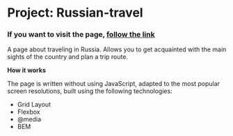 # Project: Russian-travel

### If you want to visit the page, [follow the link](https://mycodetherapy.github.io/russian-travel/index.html)

A page about traveling in Russia. Allows you to get acquainted with the main sights of the country and plan a trip route.

**How it works**

The page is written without using JavaScript, adapted to the most popular screen resolutions, built using the following technologies:

- Grid Layout
- Flexbox
- @media
- BEM
